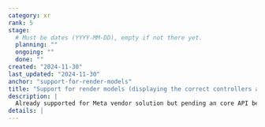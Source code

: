```yaml
---
category: xr
rank: 5
stage:
  # Must be dates (YYYY-MM-DD), empty if not there yet.
  planning: ""
  ongoing: ""
  done: ""
created: "2024-11-30"
last_updated: "2024-11-30"
anchor: "support-for-render-models"
title: "Support for render models (displaying the correct controllers and other peripherals)"
description: |
  Already supported for Meta vendor solution but pending an core API becoming available in OpenXR we intend to adopt this quickly.
details: |
---
```

